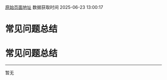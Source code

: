 [原始页面地址](https://docs.ekuaibao.com/docs/open-api/matrix/question-answer)
数据获取时间 2025-06-23 13:00:17

# 常见问题总结

# 常见问题总结  
  
* * *

暂无

